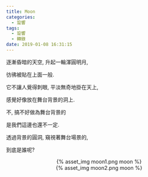 ```yaml
---
title: Moon
categories:
  - 跫響
tags:
  - 跫響
  - 轉錄
date: 2019-01-08 16:31:15
---
```

逐漸昏暗的天空, 升起一輪渾圓明月,

彷彿被貼在上面一般.

它不讓人覺得刺眼, 平淡無奇地掛在天上,

感覺好像放在舞台背景的洞上.

不, 搞不好做為舞台背景的

是我們這邊也還不一定.

透過背景的圓洞, 窺視著舞台場景的,

到底是誰呢?

<center>{% asset_img moon1.png moon %}</center>

<center>{% asset_img moon2.png moon %}</center>
